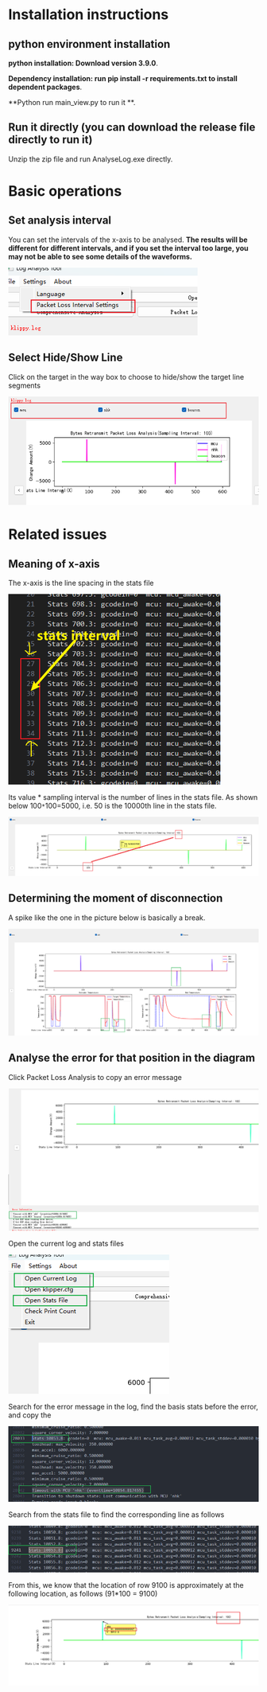 



# Installation instructions



## python environment installation



**python installation: Download version 3.9.0**.

**Dependency installation: run pip install -r requirements.txt to install dependent packages**.

**Python run main_view.py to run it **.





## Run it directly (you can download the release file directly to run it)



Unzip the zip file and run AnalyseLog.exe directly.





# Basic operations



## Set analysis interval

You can set the intervals of the x-axis to be analysed. **The results will be different for different intervals, and if you set the interval too large, you may not be able to see some details of the waveforms.**

![image-20240902143143741](./img/image-20240902143143741.png)



## Select Hide/Show Line



Click on the target in the way box to choose to hide/show the target line segments

![image-20240902144944322](./img/image-20240902144944322.png)



# Related issues





## Meaning of x-axis

The x-axis is the line spacing in the stats file



![image-20240822101753771](./img/image-20240822101753771.png)





Its value * sampling interval is the number of lines in the stats file. As shown below 100`*`100=5000, i.e. 50 is the 10000th line in the stats file.

![image-20240902143306123](./img/image-20240902143306123.png)







## Determining the moment of disconnection

A spike like the one in the picture below is basically a break.

![image-20240902143403815](./img/image-20240902143403815.png)





## Analyse the error for that position in the diagram



Click Packet Loss Analysis to copy an error message

![](./img/image-20240902143424564.png)


Open the current log and stats files

![image-20240902143442520](./img/image-20240902143442520.png)





Search for the error message in the log, find the basis stats before the error, and copy the

![image-20240902143528597](./img/image-20240902143528597.png)





Search from the stats file to find the corresponding line as follows

![image-20240902143544132](./img/image-20240902143544132.png)



From this, we know that the location of row 9100 is approximately at the following location, as follows (91*100 = 9100)

![image-20240902143631964](./img/image-20240902143631964.png)
